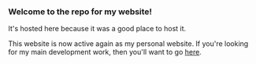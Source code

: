 ### Welcome to the repo for my website!
It's hosted here because it was a good place to host it.

This website is now active again as my personal website. If you're looking for my main development work, then you'll want to go [here](https://ncxprogramming.com).
